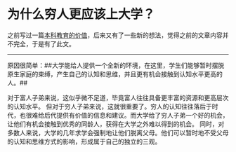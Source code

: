 # 为什么穷人更应该上大学？

之前写过一篇[本科教育的价值](本科教育的价值.md)，后来又有了一些新的想法，觉得之前的文章内容并不完全，于是有了此文。

- - -

原因很简单：##大学能给人提供一个全新的环境，在这里，学生们能够暂时摆脱原生家庭的束缚，产生自己的认知和思维，并且更有机会接触到认知水平更高的人。##

对于富人子弟来说，这似乎微不足道，毕竟富人往往具备更丰富的资源和更高层次的认知水平。
但对于穷人子弟来说，这就很重要了。穷人的认知往往落后于时代，也很难给后代提供有价值的信息和建议。而大学给了穷人子弟一个好的机会，让他们有机会接触到优秀的同龄人，获得在大学之外难以得到的机会。
同时，对多数人来说，大学的几年求学会强制地让他们脱离父母。他们可以暂时地不受父母的认知和思维方式的影响，形成属于自己的独立的三观。
